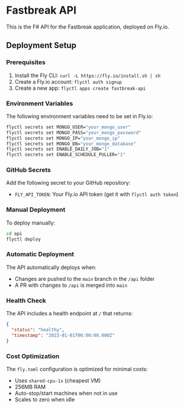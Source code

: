 # Fastbreak API

This is the F# API for the Fastbreak application, deployed on Fly.io.

## Deployment Setup

### Prerequisites

1. Install the Fly CLI: `curl -L https://fly.io/install.sh | sh`
2. Create a Fly.io account: `flyctl auth signup`
3. Create a new app: `flyctl apps create fastbreak-api`

### Environment Variables

The following environment variables need to be set in Fly.io:

```bash
flyctl secrets set MONGO_USER="your_mongo_user"
flyctl secrets set MONGO_PASS="your_mongo_password"
flyctl secrets set MONGO_IP="your_mongo_ip"
flyctl secrets set MONGO_DB="your_mongo_database"
flyctl secrets set ENABLE_DAILY_JOB="1"
flyctl secrets set ENABLE_SCHEDULE_PULLER="1"
```

### GitHub Secrets

Add the following secret to your GitHub repository:

- `FLY_API_TOKEN`: Your Fly.io API token (get it with `flyctl auth token`)

### Manual Deployment

To deploy manually:

```bash
cd api
flyctl deploy
```

### Automatic Deployment

The API automatically deploys when:
- Changes are pushed to the `main` branch in the `/api` folder
- A PR with changes to `/api` is merged into `main`

### Health Check

The API includes a health endpoint at `/` that returns:

```json
{
  "status": "healthy",
  "timestamp": "2023-01-01T00:00:00.000Z"
}
```

### Cost Optimization

The `fly.toml` configuration is optimized for minimal costs:
- Uses `shared-cpu-1x` (cheapest VM)
- 256MB RAM
- Auto-stop/start machines when not in use
- Scales to zero when idle
